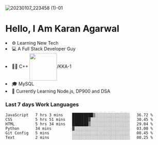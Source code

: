 ![20230107_223458 (1)-01](https://user-images.githubusercontent.com/85556603/212357966-4002f7aa-471b-4b3c-923d-f2b0d543cad5.jpeg)


<h1>Hello, I Am Karan Agarwal</h1>
<li>⚙ Learning New Tech</li>
<li>💻 A Full Stack Developer Guy</li>
<li>👨‍💻 C++ <img align="center" width="85" src="https://img.shields.io/badge/-LeetCode-FFA116?style=for-the-badge&logo=LeetCode&logoColor=black"/>/KKA-1</li> 
<li>🎓 MySQL 
<li>🙌 Currently Learning Node.js, DP900 and DSA</li>  
   
<h3>Last 7 days Work Languages </h3> 
     
<!--START_SECTION:waka-->

```text
JavaScript   7 hrs 3 mins    █████████▒░░░░░░░░░░░░░░░   36.72 %
CSS          5 hrs 51 mins   ███████▓░░░░░░░░░░░░░░░░░   30.45 %
HTML         5 hrs 34 mins   ███████▒░░░░░░░░░░░░░░░░░   29.04 %
Python       34 mins         ▓░░░░░░░░░░░░░░░░░░░░░░░░   03.00 %
Git Config   5 mins          ░░░░░░░░░░░░░░░░░░░░░░░░░   00.45 %
Text         2 mins          ░░░░░░░░░░░░░░░░░░░░░░░░░   00.25 %
```

<!--END_SECTION:waka-->

